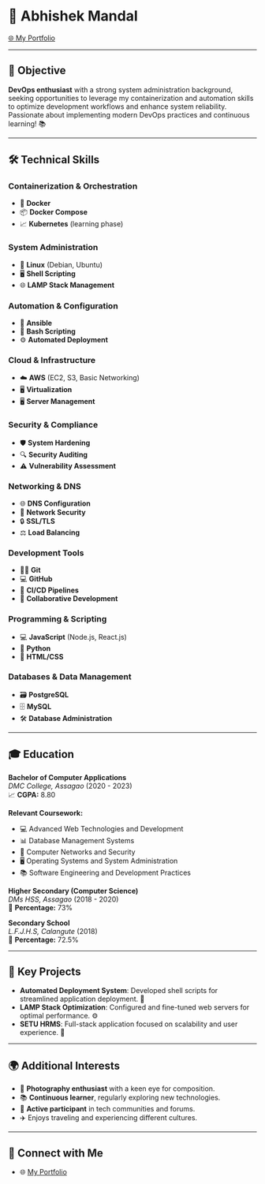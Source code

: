 # 🌟 Abhishek Mandal

[🌐 My Portfolio](https://abhishek-mandal.netlify.app/) 

---

## 🎯 Objective
**DevOps enthusiast** with a strong system administration background, seeking opportunities to leverage my containerization and automation skills to optimize development workflows and enhance system reliability. Passionate about implementing modern DevOps practices and continuous learning! 📚

---

## 🛠️ Technical Skills

### **Containerization & Orchestration**
- 🐳 **Docker**
- 📦 **Docker Compose**
- 📈 **Kubernetes** (learning phase)

### **System Administration**
- 🐧 **Linux** (Debian, Ubuntu)
- 🖥️ **Shell Scripting**
- 🌐 **LAMP Stack Management**

### **Automation & Configuration**
- 🤖 **Ansible**
- 📜 **Bash Scripting**
- ⚙️ **Automated Deployment**

### **Cloud & Infrastructure**
- ☁️ **AWS** (EC2, S3, Basic Networking)
- 🖥️ **Virtualization**
- 🖥️ **Server Management**

### **Security & Compliance**
- 🛡️ **System Hardening**
- 🔍 **Security Auditing**
- ⚠️ **Vulnerability Assessment**

### **Networking & DNS**
- 🌐 **DNS Configuration**
- 🔐 **Network Security**
- 🔒 **SSL/TLS**
- ⚖️ **Load Balancing**

### **Development Tools**
- 🧑‍💻 **Git**
- 💻 **GitHub**
- 🚀 **CI/CD Pipelines**
- 🤝 **Collaborative Development**

### **Programming & Scripting**
- 💻 **JavaScript** (Node.js, React.js)
- 🐍 **Python**
- 🎨 **HTML/CSS**

### **Databases & Data Management**
- 🗃️ **PostgreSQL**
- 🗄️ **MySQL**
- 🛠️ **Database Administration**

---

## 🎓 Education

**Bachelor of Computer Applications**  
*DMC College, Assagao* (2020 - 2023)  
📈 **CGPA:** 8.80

**Relevant Coursework:**
- 💻 Advanced Web Technologies and Development
- 📊 Database Management Systems
- 🔐 Computer Networks and Security
- 🖥️ Operating Systems and System Administration
- 📚 Software Engineering and Development Practices

**Higher Secondary (Computer Science)**  
*DMs HSS, Assagao* (2018 - 2020)  
📄 **Percentage:** 73%

**Secondary School**  
*L.F.J.H.S, Calangute* (2018)  
📄 **Percentage:** 72.5%

---

## 💼 Key Projects
- **Automated Deployment System**: Developed shell scripts for streamlined application deployment. 📜
- **LAMP Stack Optimization**: Configured and fine-tuned web servers for optimal performance. ⚙️
- **SETU HRMS**: Full-stack application focused on scalability and user experience. 🌟

---

## 🌍 Additional Interests
- 📸 **Photography enthusiast** with a keen eye for composition.
- 📚 **Continuous learner**, regularly exploring new technologies.
- 🤝 **Active participant** in tech communities and forums.
- ✈️ Enjoys traveling and experiencing different cultures.

---

## 🤙 Connect with Me
- 🌐 [My Portfolio](https://abhishek-mandal.netlify.app/) 
